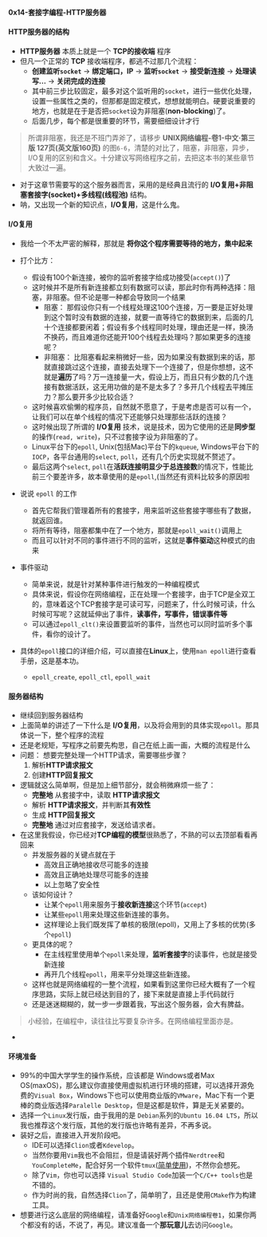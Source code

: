 #### 0x14-套接字编程-HTTP服务器

#### HTTP服务器的结构
- **HTTP服务器** 本质上就是一个 **TCP的接收端** 程序
- 但凡一个正常的 **TCP** 接收端程序，都逃不过那几个流程：
	- **创建监听`socket`** -> **绑定端口，IP** -> **监听`socket`** -> **接受新连接** -> **处理读写...** -> **关闭完成的连接**
	- 其中前三步比较固定，最多对这个监听用的`socket`，进行一些优化处理，设置一些属性之类的，但那都是固定模式，想想就能明白。硬要说重要的地方，也就是在于是否把`socket`设为非阻塞(**non-blocking**)了。
	- 后面几步，每个都是很重要的环节，需要细细设计才行

> 所谓非阻塞，我还是不班门弄斧了，请移步 **UNIX网络编程-卷1-中文·第三版 127页(英文版160页)** 的图`6-6`，清楚的对比了，阻塞，非阻塞，异步，I/O复用的区别和含义。十分建议写网络程序之前，去把这本书的某些章节大致过一遍。

- 对于这章节需要写的这个服务器而言，采用的是经典且流行的 **I/O复用+非阻塞套接字(socket)+多线程(线程池)** 结构。
- 呐，又出现一个新的知识点，**I/O复用**，这是什么鬼。

#### I/O复用
- 我给一个不太严密的解释，那就是 **将你这个程序需要等待的地方，集中起来**
- 打个比方：
	- 假设有100个新连接，被你的监听套接字给成功接受(`accept()`)了
	- 这时候并不是所有新连接都立刻有数据可以读，那此时你有两种选择：阻塞，非阻塞。但不论是哪一种都会导致同一个结果
		- 阻塞： 那假设你只有一个线程处理这100个连接，万一要是正好处理到这个暂时没有数据的连接，就要一直等待它的数据到来，后面的几十个连接都要闲着；假设有多个线程同时处理，理由还是一样，换汤不换药，而且难道你还能开100个线程去处理吗？那如果更多的连接呢？
		- 非阻塞： 比阻塞看起来稍微好一些，因为如果没有数据到来的话，那就直接跳过这个连接，直接去处理下一个连接了，但是你想想，这不就是**遍历**了吗？万一连接量一大，假设上万，而且只有少数的几个连接有数据活跃，这无用功做的是不是太多了？多开几个线程去平摊压力？那么要开多少比较合适？
	- 这时候喜欢偷懒的程序员，自然就不愿意了，于是考虑是否可以有一个，让我们可以在单个线程的情况下还能够只处理那些活跃的连接？
	- 这时候出现了所谓的 **I/O复用** 技术，说是技术，因为它使用的还是**同步型**的操作(`read, write`)，只不过套接字设为非阻塞的了。
	- Linux平台下的`epoll`, Unix(包括Mac)平台下的`kqueue`, Windows平台下的`IOCP`，各平台通用的`select`, `poll`，还有几个历史实现就不赘述了。
	- 最后这两个`select`, `poll`在**活跃连接明显少于总连接数**的情况下，性能比前三个要差许多，故本章使用的是`epoll`,(当然还有资料比较多的原因啦
- 说说 `epoll` 的工作
	- 首先它帮我们管理着所有的套接字，用来监听这些套接字哪些有了数据，就返回谁。
	- 将所有等待，阻塞都集中在了一个地方，那就是`epoll_wait()`调用上
	- 而且可以针对不同的事件进行不同的监听，这就是**事件驱动**这种模式的由来

- 事件驱动
	- 简单来说，就是针对某种事件进行触发的一种编程模式
	- 具体来说，假设你在网络编程，正在处理一个套接字，由于TCP是全双工的，意味着这个TCP套接字是可读可写，问题来了，什么时候可读，什么时候可写呢？这就延伸出了事件，**读事件，写事件，错误事件等**
	- 可以通过`epoll_clt()`来设置要监听的事件，当然也可以同时监听多个事件，看你的设计了。

- 具体的`epoll`接口的详细介绍，可以直接在**Linux**上，使用`man epoll`进行查看手册，这是基本功。
	- `epoll_create`, `epoll_ctl`, `epoll_wait`

#### 服务器结构

- 继续回到服务器结构
- 上面简单的讲述了一下什么是 **I/O复用**，以及将会用到的具体实现`epoll`。那具体说一下，整个程序的流程
- 还是老规矩，写程序之前要先构思，自己在纸上画一画，大概的流程是什么
- 问题： 想要完整处理一个HTTP请求，需要哪些步骤？
	1. 解析**HTTP请求报文**
	2. 创建**HTTP回复报文**
- 逻辑就这么简单啊，但是加上细节部分，就会稍微麻烦一些了：
	- **完整地** 从套接字中，读取 **HTTP请求报文**
	- 解析 **HTTP请求报文**，并判断其**有效性**
	- 生成 **HTTP回复报文**
	- **完整地** 通过对应套接字，发送给请求者。
- 在这里我假设，你已经对**TCP编程的模型**很熟悉了，不熟的可以去顶部看看再回来
	- 并发服务器的关键点就在于
		- 高效且正确地接收尽可能多的连接
		- 高效且正确地处理尽可能多的连接
		- 以上忽略了安全性
	- 该如何设计？
		- 让某个`epoll`用来服务于**接收新连接**这个环节(`accept`)
		- 让某些`epoll`用来处理这些新连接的事务。
		- 这样理论上我们既发挥了单核的极限(epoll)，又用上了多核的优势(多个`epoll`)
	- 更具体的呢？
		- 在主线程里使用单个`epoll`来处理，**监听套接字**的读事件，也就是接受新连接
		- 再开几个线程`epoll`，用来平分处理这些新连接。
	- 这样也就是网络编程的一整个流程，如果看到这里你已经大概有了一个程序思路，实际上就已经达到目的了，接下来就是直接上手代码就行
	- 还是迷迷糊糊的，就一步一步跟着我，写出这个服务器，会大有脾益。

> 小经验，在编程中，读往往比写要复杂许多。在网络编程里面亦是。

- 

#### 环境准备

- 99%的中国大学学生的操作系统，应该都是 Windows或者Max OS(maxOS)，那么建议你直接使用虚拟机进行环境的搭建，可以选择开源免费的`Visual Box`，Windows下也可以使用商业版的`VMware`，Mac下有一个更棒的商业版选择`Paralelle Desktop`，但是这都是软件，算是无关紧要的。
- 选择一个`Linux`发行版，由于我用的是 `Debian`系列的`Ubuntu 16.04 LTS`，所以我也推荐这个发行版，其他的发行版也许略有差异，不再多说。
- 装好之后，直接进入开发阶段吧。
	- IDE可以选择`Clion`或者`Kdevelop`。
	- 当然你要用`Vim`我也不会阻拦，但是请装好两个插件`Nerdtree`和`YouCompleteMe`，配合好另一个软件`tmux`([简单使用](http://www.wushxin.top/2016/03/28/%E4%BD%BF%E7%94%A8tmux.html))，不然你会想死。
	- 除了`Vim`，你也可以选择 `Visual Studio Code`加装一个`C/C++ tools`也是不错的。
	- 作为时尚的我，自然选择`Clion`了，简单明了，且还是使用`CMake`作为构建工具。
- 想要进行这么底层的网络编程，请准备好`Google`和`Unix网络编程卷1`，如果你两个都没有的话，不说了，再见。建议准备一个**那玩意儿**去访问`Google`。